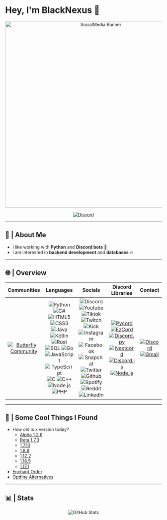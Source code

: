 # Hey, I'm BlackNexus 👋

<p align="center">
  <a href="https://dc.gg/butterfly">
    <img src="https://i.imgur.com/pPCMe9f.png" alt="SocialMedia Banner" width="600"/>
  </a>
</p>

<p align="center">
  <a href="https://dc.gg/butterfly">
    <img src="https://img.shields.io/discord/1050422715586183250?style=for-the-badge&logo=discord&logoColor=white&label=Discord&labelColor=black&color=blue" alt="Discord"/>
  </a>
</p>

---

## 👥 | About Me

- I like working with **Python** and **Discord bots** 👾  
- I am interested in **backend development** and **databases** 🔥  

---

## 🌐 | Overview

| Communities | Languages | Socials | Discord Libraries | Contact |
| :---: | :---: | :---: | :---: | :---: |
| [![Butterfly Community](https://i.imgur.com/zlmfL16.png)](https://github.com/GangsMitglied) | ![Python](https://img.shields.io/badge/Python-3670A0?style=flat&logo=python&logoColor=ffdd54) ![C#](https://img.shields.io/badge/C%23-%23239120.svg?style=flat&logo=csharp&logoColor=white) ![HTML5](https://img.shields.io/badge/HTML5-%23E34F26.svg?style=flat&logo=html5&logoColor=white) ![CSS3](https://img.shields.io/badge/CSS3-%231572B6.svg?style=flat&logo=css3&logoColor=white) ![Java](https://img.shields.io/badge/Java-ED8B00?style=flat&logo=openjdk&logoColor=white) ![Kotlin](https://img.shields.io/badge/Kotlin-%230095D5.svg?style=flat&logo=kotlin&logoColor=white) ![Rust](https://img.shields.io/badge/Rust-%23525453?style=flat&logo=Rust) ![SQL](https://img.shields.io/badge/SQL-%230565ff?style=flat&logo=adminer&logoColor=%23000000) ![Go](https://img.shields.io/badge/Go-%23010d69?style=flat&logo=go) ![JavaScript](https://img.shields.io/badge/JavaScript-%23323330.svg?style=flat&logo=javascript&logoColor=%23F7DF1E) ![TypeScript](https://shields.io/badge/TypeScript-3178C6?logo=TypeScript&logoColor=FFF&style=flat) ![C](https://img.shields.io/badge/c-%23250342?style=flat&logo=c) ![C++](https://img.shields.io/badge/-C++-blue?logo=cplusplus) ![Node.js](https://img.shields.io/badge/Node.js-black?flat&logo=Node.js) ![PHP](https://img.shields.io/badge/PHP-777BB4?style=flat&logo=php&logoColor=white) | ![Discord](https://img.shields.io/badge/Discord-%235865F2?style=plastic&logo=discord&logoColor=white) ![Youtube](https://img.shields.io/badge/YouTube-%23cc0202?style=plastic&logo=youtube) ![Tiktok](https://img.shields.io/badge/TikTok-%23000000?style=plastic&logo=TikTok) ![Twitch](https://img.shields.io/badge/Twitch-%23480763?style=plastic&logo=twitch) ![Kick](https://img.shields.io/badge/Kick-darkgreen?style=plastic&logo=Kick) ![Instagram](https://img.shields.io/badge/Instagram-%237d0748?style=plastic&logo=instagram) ![Facebook](https://img.shields.io/badge/Facebook-%230313a3?style=plastic&logo=Facebook) ![Snapchat](https://img.shields.io/badge/Snapchat-%23787005?style=plastic&logo=Snapchat) ![Twitter](https://img.shields.io/badge/Twitter-%23000000?style=plastic&logo=X) ![Github](https://img.shields.io/badge/GitHub-%23000000?style=plastic&logo=GitHub) ![Spotify](https://img.shields.io/badge/Spotify-%2303590d?style=plastic&logo=Spotify) ![Reddit](https://img.shields.io/badge/Reddit-%230000?style=plastic&logo=Reddit) ![LinkedIn](https://img.shields.io/badge/LinkedIn-%230670c2?style=plastic&logo=LinkedIn) | [![Pycord](https://img.shields.io/badge/Pycord-%2328e091?style=flat-square&logo=git&logoColor=white)](https://docs.pycord.dev/en/stable/) [![EzCord](https://img.shields.io/badge/EzCord-%2313ad4c?style=flat-square&logo=git&logoColor=white)](https://ezcord.readthedocs.io/en/latest/) [![Discord.py](https://img.shields.io/badge/Discord.py-%230363ff?style=flat-square&logo=git&logoColor=white)](https://discordpy.readthedocs.io/en/stable/) [![Nextcord](https://img.shields.io/badge/Nextcord-%23665f02?style=flat-square&logo=git&logoColor=%239aab07)](https://docs.nextcord.dev/en/stable/) [![Discord.js](https://img.shields.io/badge/Discord.js-%232c28e0?style=flat-square&logo=git&logoColor=white)](https://discord.js.org/) [![Node.js](https://img.shields.io/badge/Node.js-black?flat-square&logo=Node.js)](https://nodejs.org/docs/latest/api/) | [![Discord](https://img.shields.io/badge/Discord-%235865F2?style=plastic&logo=discord&logoColor=white)](https://discord.com/users/937662890406727680) [![Gmail](https://img.shields.io/badge/Gmail-D14836?style=plastic&logo=gmail&logoColor=white)](mailto:tempmail@gmail.com) |

---

## 🔗 | Some Cool Things I Found

- How old is x version today?
  - [Alpha 1.2.6](https://howoldisminecraft.today/a1.2.6)
  - [Beta 1.7.3](https://howoldisminecraft.today/b1.7.3)
  - [1.7.10](https://howoldisminecraft.today/1.7.10)
  - [1.8.9](https://howoldisminecraft.today/1.8.9)
  - [1.12.2](https://howoldisminecraft.today/1.12.2)
  - [1.16.5](https://howoldisminecraft.today/1.16.5)
  - [1.17.1](https://howoldisminecraft.today/1.17.1)
- [Enchant Order](https://iamcal.github.io/enchant-order/)
- [Optfine Alternatives](https://optifine.alternatives.lambdaurora.dev/)

---

## 📊 | Stats

<p align="center">
  <img src="https://github-readme-stats.vercel.app/api?username=Gangsmitglied&show_icons=true&theme=dracula" alt="GitHub Stats"/>
</p>
